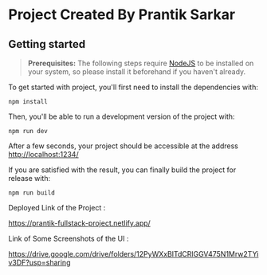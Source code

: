 # Project Created By Prantik Sarkar


## Getting started

> **Prerequisites:**
> The following steps require [NodeJS](https://nodejs.org/en/) to be installed on your system, so please
> install it beforehand if you haven't already.

To get started with project, you'll first need to install the dependencies with:

```
npm install
```

Then, you'll be able to run a development version of the project with:

```
npm run dev
```

After a few seconds, your project should be accessible at the address
[http://localhost:1234/](http://localhost:1234/)


If you are satisfied with the result, you can finally build the project for release with:

```
npm run build
```

Deployed Link of the Project :

https://prantik-fullstack-project.netlify.app/

Link of Some Screenshots of the UI :

https://drive.google.com/drive/folders/12PyWXxBITdCRlGGV475N1Mrw2TYiv3DF?usp=sharing

